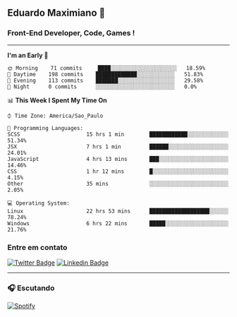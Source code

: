 ## Eduardo Maximiano 👋

### Front-End Developer, Code, Games !

---

<!--START_SECTION:waka-->
**I'm an Early 🐤** 

```text
🌞 Morning    71 commits     ████░░░░░░░░░░░░░░░░░░░░░   18.59% 
🌆 Daytime    198 commits    █████████████░░░░░░░░░░░░   51.83% 
🌃 Evening    113 commits    ███████░░░░░░░░░░░░░░░░░░   29.58% 
🌙 Night      0 commits      ░░░░░░░░░░░░░░░░░░░░░░░░░   0.0%

```


📊 **This Week I Spent My Time On** 

```text
⌚︎ Time Zone: America/Sao_Paulo

💬 Programming Languages: 
SCSS                     15 hrs 1 min        ████████████░░░░░░░░░░░░░   51.34% 
JSX                      7 hrs 1 min         ██████░░░░░░░░░░░░░░░░░░░   24.01% 
JavaScript               4 hrs 13 mins       ███░░░░░░░░░░░░░░░░░░░░░░   14.46% 
CSS                      1 hr 12 mins        █░░░░░░░░░░░░░░░░░░░░░░░░   4.15% 
Other                    35 mins             ░░░░░░░░░░░░░░░░░░░░░░░░░   2.05%

💻 Operating System: 
Linux                    22 hrs 53 mins      ███████████████████░░░░░░   78.24% 
Windows                  6 hrs 22 mins       █████░░░░░░░░░░░░░░░░░░░░   21.76%

```


<!--END_SECTION:waka-->

### Entre em contato

[![Twitter Badge](https://img.shields.io/badge/-@edmaxi-1ca0f1?style=flat-square&labelColor=1ca0f1&logo=twitter&logoColor=white&link=https://twitter.com/edmaxi)](https://twitter.com/edmaxi)
[![Linkedin Badge](https://img.shields.io/badge/-Eduardo_Maximiano-0077B5?style=flat-square&logo=Linkedin&logoColor=white&link=https://www.linkedin.com/in/maximiano-eduardo)](https://www.linkedin.com/in/maximiano-eduardo)

---

### 🎧 Escutando
[![Spotify](https://novatorem-sandy.vercel.app/api/spotify)](https://open.spotify.com/user/comgigo)
